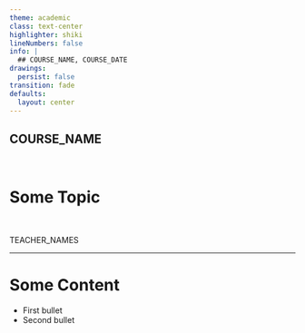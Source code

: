 ```yaml
---
theme: academic
class: text-center
highlighter: shiki
lineNumbers: false
info: |
  ## COURSE_NAME, COURSE_DATE
drawings:
  persist: false
transition: fade
defaults:
  layout: center
---
```


## COURSE_NAME

<br>

# Some Topic

<br>

TEACHER_NAMES


---

# Some Content

- First bullet
- Second bullet
